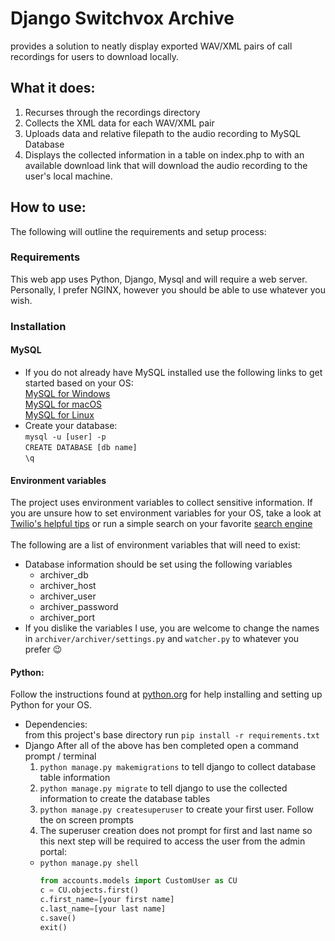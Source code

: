 # Django Switchvox Archive
provides a solution to neatly display exported WAV/XML pairs of call recordings for users to download locally.

## What it does:
  1. Recurses through the recordings directory
  2. Collects the XML data for each WAV/XML pair
  3. Uploads data and relative filepath to the audio recording to MySQL Database
  4. Displays the collected information in a table on index.php to with an available download link that will download the audio recording to the user's local machine. 

## How to use:
 The following will outline the requirements and setup process:

 ### Requirements
  This web app uses Python, Django, Mysql and will require a web server. Personally, I prefer NGINX, however you should be able to use whatever you wish. 

### Installation

#### MySQL
 - If you do not already have MySQL installed use the following links to get started based on your OS:\
    [MySQL for Windows](https://dev.mysql.com/doc/mysql-installation-excerpt/5.7/en/windows-installation.html)\
    [MySQL for macOS](https://dev.mysql.com/doc/mysql-installation-excerpt/5.7/en/osx-installation.html)\
    [MySQL for Linux](https://dev.mysql.com/doc/mysql-installation-excerpt/5.7/en/linux-installation.html)
 - Create your database:\
   `mysql -u [user] -p`\
   `CREATE DATABASE [db name]`\
   `\q`
#### Environment variables
  The project uses environment variables to collect sensitive information. If you are unsure how to set environment variables for your OS, take a look at [Twilio's helpful tips](https://www.twilio.com/blog/2017/01/how-to-set-environment-variables.html) or run a simple search on your favorite [search engine](https://duckduckgo.com/?q=set+environment+variables&t=h_&ia=web)\
   \
  The following are a list of environment variables that will need to exist:
  - Database information should be set using the following variables
    - archiver_db
    - archiver_host
    - archiver_user
    - archiver_password
    - archiver_port
  - If you dislike the variables I use, you are welcome to change the names in `archiver/archiver/settings.py` and `watcher.py` to whatever you prefer :wink:

#### Python:
   Follow the instructions found at [python.org](https://www.python.org/) for help installing and setting up Python for your OS.
 - Dependencies:\
    from this project's base directory run `pip install -r requirements.txt`
 - Django
   After all of the above has ben completed open a command prompt / terminal  
   1. `python manage.py makemigrations` to tell django to collect database table information
   2. `python manage.py migrate` to tell django to use the collected information to create the database tables
   3. `python manage.py createsuperuser` to create your first user. Follow the on screen prompts
   4. The superuser creation does not prompt for first and last name so this next step will be required to access the user from the admin portal:
     - `python manage.py shell`
       ```python
       from accounts.models import CustomUser as CU
       c = CU.objects.first()
       c.first_name=[your first name]
       c.last_name=[your last name]
       c.save()
       exit()
       ```

